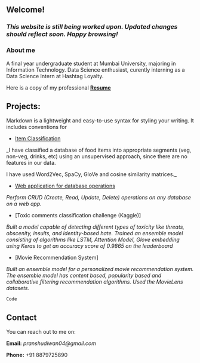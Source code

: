 ## Welcome!

### _This website is still being worked upon. Updated changes should reflect soon. Happy browsing!_

### About me

A final year undergraduate student at Mumbai University, majoring in Information Technology. Data Science enthusiast, curently interning as a Data Science Intern at Hashtag Loyalty.

Here is a copy of my professional **[Resume](https://pranshudiwan.github.io/resume)**

## Projects:

Markdown is a lightweight and easy-to-use syntax for styling your writing. It includes conventions for

- [Item Classification](https://github.com/pranshudiwan/Classify-food-items-Unsupervised-learning-)

 _I have classified a database of food items into appropriate segments (veg, non-veg, drinks, etc) using an unsupervised approach, since there are no features in our data.

I have used Word2Vec, SpaCy, GloVe and cosine similarity matrices._ 
 
 - [Web application for database operations](https://github.com/pranshudiwan/Search-and-CRUD-Database-Operations-on-a-web-app)
 
 _Perform CRUD (Create, Read, Update, Delete) operations on any database on a web app._ 
 
 - [Toxic comments classification challenge (Kaggle)]
 
 _Built a model capable of detecting different types of toxicity like threats, obscenity, insults, and identity-based hate. Trained an ensemble model consisting of algorithms like LSTM, Attention Model, Glove embedding using Keras to get an accuracy score of 0.9865 on
the leaderboard_ 
 
 - [Movie Recommendation System]
 
 _Built an ensemble model for a personalized movie recommendation system. The ensemble model has content based, popularity based and
collaborative filtering recommendation algorithms. Used the MovieLens datasets._ 

`Code`

## Contact

You can reach out to me on:

**Email:** _pranshudiwan04@gmail.com_

**Phone:** +91 8879725890


